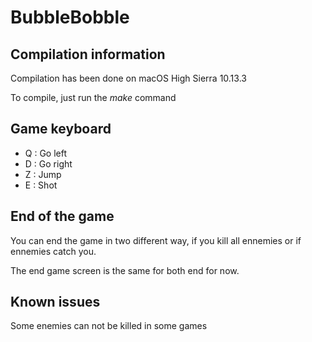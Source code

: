 # BubbleBobble

## Compilation information

Compilation has been done on macOS High Sierra 10.13.3

To compile, just run the _make_ command

## Game keyboard

* Q : Go left
* D : Go right
* Z : Jump
* E : Shot

## End of the game

You can end the game in two different way, if you kill all ennemies or if ennemies catch you.

The end game screen is the same for both end for now.

## Known issues

Some enemies can not be killed in some games

